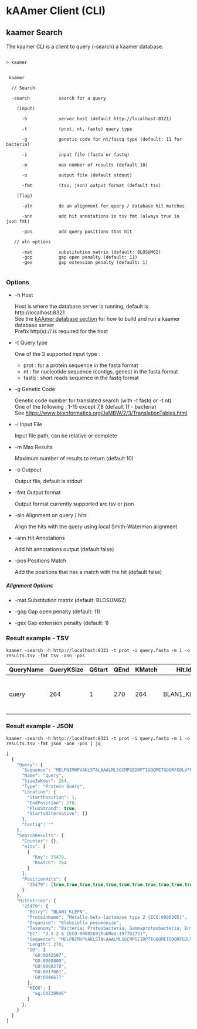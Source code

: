 # kAAmer Client (CLI)

## kaamer Search

The kaamer CLI is a client to query (-search) a kaamer database.


```shell

> kaamer


 kaamer

  // Search

  -search           search for a query

    (input)

      -h            server host (default http://localhost:8321)

      -t            (prot, nt, fastq) query type

      -g            genetic code for nt/fastq type (default: 11 for bacteria)

      -i            input file (fasta or fastq)

      -m            max number of results (default 10)

      -o            output file (default stdout)

      -fmt          (tsv, json) output format (default tsv)

    (flag)

      -aln          do an alignment for query / database hit matches

      -ann          add hit annotations in tsv fmt (always true in json fmt)

      -pos          add query positions that hit

   // aln options

      -mat          substitution matrix (default: BLOSUM62)
      -gop          gap open penalty (default: 11)
      -gex          gap extension penalty (default: 1)
      
```


### Options

* -h Host

    Host is where the database server is running, default is http://localhost:8321 \
    See the [kAAmer database section](/database.md) for how to build and run a kaamer database server\
    Prefix http(s):// is required for the host

* -t Query type

    One of the 3 supported input type :
    * prot : for a protein sequence in the fasta format
    * nt : for nucleotide sequence (contigs, genes) in the fasta format
    * fastq : short reads sequence in the fastq format

* -g Genetic Code

   Genetic code number for translated search (with -t fastq or -t nt) \
   One of the following : 1-15 except 7,8 (default 11 - bacteria) \
   See https://www.bioinformatics.org/JaMBW/2/3/TranslationTables.html

* -i Input File

    Input file path, can be relative or complete

* -m Max Results

    Maximum number of results to return (default 10) 

* -o Outpout

    Output file, default is stdout
    
* -fmt Output format

    Output format currently supported are tsv or json

* -aln Alignment on query / hits

    Align the hits with the query using local Smith-Waterman alignment

* -ann Hit Annotations

    Add hit annotations output (default false)

* -pos Positions Match

    Add the positions that has a match with the hit (default false) 

##### Alignment Options

* -mat  Substitution matrix (default: BLOSUM62)
    
* -gop  Gap open penalty (default: 11)
    
* -gex  Gap extension penalty (default: 1)


### Result example - TSV

```shell
kaamer -search -h http://localhost:8321 -t prot -i query.fasta -m 1 -o results.tsv -fmt tsv -ann -pos
```

|QueryName|QueryKSize|QStart|QEnd|KMatch|Hit.Id          |Hit.ProteinName                                                        |Hit.Organism    |Hit.EC                               |Hit.GO                                                |Hit.HAMAP|Hit.KEGG   |Hit.Biocyc|Hit.Taxonomy                                                                                                                                                                                      |QueryHit.Positions|
|---------|----------|------|----|------|----------------|-----------------------------------------------------------------------|----------------|-------------------------------------|------------------------------------------------------|---------|-----------|----------|--------------------------------------------------------------------------------------------------------------------------------------------------------------------------------------------------|------------------|
|query    |264       |1     |270 |264   |BLAN1_KLEPN     |Metallo-beta-lactamase type 2 {ECO:0000305}                            |Klebsiella pneumoniae|3.5.2.6 {ECO:0000269&#124;PubMed:19770275}|GO:0042597;GO:0008800;GO:0008270;GO:0017001;GO:0046677|         |ag:CAZ39946|          |Bacteria; Proteobacteria; Gammaproteobacteria; Enterobacterales;Enterobacteriaceae; Klebsiella. Enterobacteriaceae; Klebsiella.  |1-264             |


### Result example - JSON

```shell
kaamer -search -h http://localhost:8321 -t prot -i query.fasta -m 1 -o results.tsv -fmt json -ann -pos | jq
```
```javascript
[
  {
    "Query": {
      "Sequence": "MELPNIMHPVAKLSTALAAALMLSGCMPGEIRPTIGQQMETGDQRFGDLVFRQLAPNVWQHTSYLDMPGFGAVASNGLIVRDGGRVLVVDTAWTDDQTAQILNWIKQEINLPVALAVVTHAHQDKMGGMDALHAAGIATYANALSNQLAPQEGMVAAQHSLTFAANGWVEPATAPNFGPLKVFYPGPGHTSDNITVGIDGTDIAFGGCLIKDSKAKSLGNLGDADTEHYAASARAFGAAFPKASMIVMSHSAPDSRAAITHTARMADKLR",
      "Name": "query",
      "SizeInKmer": 264,
      "Type": "Protein Query",
      "Location": {
        "StartPosition": 1,
        "EndPosition": 270,
        "PlusStrand": true,
        "StartsAlternative": []
      },
      "Contig": ""
    },
    "SearchResults": {
      "Counter": {},
      "Hits": [
        {
          "Key": 25479,
          "Kmatch": 264
        }
      ],
      "PositionHits": {
        "25479": [true,true,true,true,true,true,true,true,true,true,true,true,true,true,true,true,true,true,true,true,true,true,true,true,true,true,true,true,true,true,true,true,true,true,true,true,true,true,true,true,true,true,true,true,true,true,true,true,true,true,true,true,true,true,true,true,true,true,true,true,true,true,true,true,true,true,true,true,true,true,true,true,true,true,true,true,true,true,true,true,true,true,true,true,true,true,true,true,true,true,true,true,true,true,true,true,true,true,true,true,true,true,true,true,true,true,true,true,true,true,true,true,true,true,true,true,true,true,true,true,true,true,true,true,true,true,true,true,true,true,true,true,true,true,true,true,true,true,true,true,true,true,true,true,true,true,true,true,true,true,true,true,true,true,true,true,true,true,true,true,true,true,true,true,true,true,true,true,true,true,true,true,true,true,true,true,true,true,true,true,true,true,true,true,true,true,true,true,true,true,true,true,true,true,true,true,true,true,true,true,true,true,true,true,true,true,true,true,true,true,true,true,true,true,true,true,true,true,true,true,true,true,true,true,true,true,true,true,true,true,true,true,true,true,true,true,true,true,true,true,true,true,true,true,true,true,true,true,true,true,true,true,true,true,true,true,true,true,true,true,true,true,true,true]
      }
    },
    "HitEntries": {
      "25479": {
        "Entry": "BLAN1_KLEPN",
        "ProteinName": "Metallo-beta-lactamase type 2 {ECO:0000305}",
        "Organism": "Klebsiella pneumoniae",
        "Taxonomy": "Bacteria; Proteobacteria; Gammaproteobacteria; Enterobacterales; Bacteria; Proteobacteria; Gammaproteobacteria; Enterobacterales;Enterobacteriaceae; Klebsiella. Enterobacteriaceae; Klebsiella.",
        "EC": "3.5.2.6 {ECO:0000269|PubMed:19770275}",
        "Sequence": "MELPNIMHPVAKLSTALAAALMLSGCMPGEIRPTIGQQMETGDQRFGDLVFRQLAPNVWQHTSYLDMPGFGAVASNGLIVRDGGRVLVVDTAWTDDQTAQILNWIKQEINLPVALAVVTHAHQDKMGGMDALHAAGIATYANALSNQLAPQEGMVAAQHSLTFAANGWVEPATAPNFGPLKVFYPGPGHTSDNITVGIDGTDIAFGGCLIKDSKAKSLGNLGDADTEHYAASARAFGAAFPKASMIVMSHSAPDSRAAITHTARMADKLR",
        "Length": 270,
        "GO": [
          "GO:0042597",
          "GO:0008800",
          "GO:0008270",
          "GO:0017001",
          "GO:0046677"
        ],
        "KEGG": [
          "ag:CAZ39946"
        ]
      },
    }
  }
]
```
